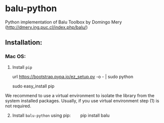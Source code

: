 # balu-python
Python implementation of Balu Toolbox by Domingo Mery (http://dmery.ing.puc.cl/index.php/balu/)

## Installation:
### Mac OS:
1. Install `pip`

   url https://bootstrap.pypa.io/ez_setup.py -o - | sudo python
    
    sudo easy_install pip
    
We recommend to use a virtual environment to isolate the library from the system installed packages. Usually, if you use virtual environment step (1) is not required.
    
2. Install `balu-python` using pip:
    
    pip install balu
    

